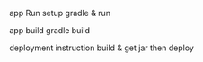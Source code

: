 app Run
        setup gradle & run

app build
        gradle build

deployment instruction
        build & get jar then deploy

